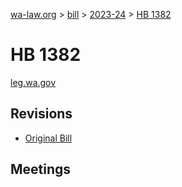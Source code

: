 [wa-law.org](/) > [bill](/bill/) > [2023-24](/bill/2023-24/) > [HB 1382](/bill/2023-24/hb/1382/)

# HB 1382
[leg.wa.gov](https://app.leg.wa.gov/billsummary?BillNumber=1382&Year=2023&Initiative=false)

## Revisions
* [Original Bill](1/)

## Meetings